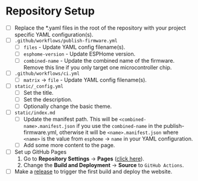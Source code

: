 # Repository Setup

- [ ] Replace the *.yaml files in the root of the repository with your project specific YAML configuration(s).
- [ ] `.github/workflows/publish-firmware.yml` 
    - [ ] `files` - Update YAML config filename(s).
    - [ ] `esphome-version` - Update ESPHome version.
    - [ ] `combined-name` - Update the combined name of the firmware. 
          Remove this line if you only target one microcontroller chip.
- [ ] `.github/workflows/ci.yml` 
    - [ ] `matrix` -> `file` - Update YAML config filename(s).
- [ ] `static/_config.yml` 
    - [ ] Set the title.
    - [ ] Set the description.
    - [ ] Optionally change the basic theme.
- [ ] `static/index.md` 
    - [ ] Update the manifest path. This will be `<combined-name>.manifest.json` if you use the `combined-name` in the publish-firmware.yml, otherwise it will be `<name>.manifest.json` where `<name>` is the value from `esphome` -> `name` in your YAML configuration.
    - [ ] Add some more content to the page.
- [ ] Set up GitHub Pages
    1. Go to **Repository Settings** -> **Pages** ([click here](../settings/pages)).
    2. Change the **Build and Deployment** -> **Source** to `GitHub Actions`.
- [ ] Make a [release](../releases/new) to trigger the first build and deploy the website.
